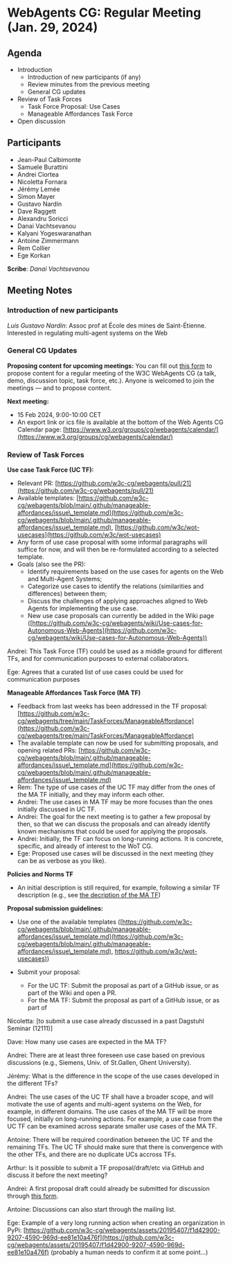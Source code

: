 # WebAgents CG: Regular Meeting (Jan. 29, 2024)

## Agenda
   * Introduction
       * Introduction of new participants (if any)
       * Review minutes from the previous meeting
       * General CG updates
   * Review of Task Forces
       * Task Force Proposal: Use Cases
       * Manageable Affordances Task Force
   * Open discussion

## Participants
   * Jean-Paul Calbimonte
   * Samuele Burattini
   * Andrei Ciortea
   * Nicoletta Fornara
   * Jérémy Lemée
   * Simon Mayer
   * Gustavo Nardin
   * Dave Raggett
   * Alexandru Soricci
   * Danai Vachtsevanou
   * Kalyani Yogeswaranathan
   * Antoine Zimmermann
   * Rem Collier
   * Ege Korkan

**Scribe**: *Danai Vachtsevanou*

## Meeting Notes

### Introduction of new participants

*Luis Gustavo Nardin*: Assoc prof at École des mines de Saint-Étienne. Interested in regulating multi-agent systems on the Web    

### General CG Updates

**Proposing content for upcoming meetings:** You can fill out [this form](https://docs.google.com/forms/d/e/1FAIpQLScCx0H-cQO-MtCai-iR\_aGfiCabjr\_paYHrPlCAnJxBSa3ohg/viewform) to propose content for a regular meeting of the W3C WebAgents CG (a talk, demo, discussion topic, task force, etc.). Anyone is welcomed to join the meetings — and to propose content.

**Next meeting:**
* 15 Feb 2024, 9:00-10:00 CET
* An export link or ics file is available at the bottom of the Web Agents CG Calendar page: [https://www.w3.org/groups/cg/webagents/calendar/](https://www.w3.org/groups/cg/webagents/calendar/)

### Review of Task Forces

**Use case Task Force (UC TF):**
* Relevant PR: [https://github.com/w3c-cg/webagents/pull/21](https://github.com/w3c-cg/webagents/pull/21)
* Available templates: [https://github.com/w3c-cg/webagents/blob/main/.github/manageable-affordances/issue\_template.md](https://github.com/w3c-cg/webagents/blob/main/.github/manageable-affordances/issue\_template.md), [https://github.com/w3c/wot-usecases](https://github.com/w3c/wot-usecases)
* Any form of use case proposal with some informal paragraphs will suffice for now, and will then be re-formulated according to a selected template.
* Goals (also see the PR): 
  * Identify requirements based on the use cases for agents on the Web and Multi-Agent Systems;
  * Categorize use cases to identify the relations (similarities and differences) between them;
  * Discuss the challenges of applying approaches aligned to Web Agents for implementing the use case.
  * New use case proposals can currently be added in the Wiki page ([https://github.com/w3c-cg/webagents/wiki/Use-cases-for-Autonomous-Web-Agents](https://github.com/w3c-cg/webagents/wiki/Use-cases-for-Autonomous-Web-Agents))

Andrei: This Task Force (TF) could be used as a middle ground for different TFs, and for communication purposes to external collaborators.

Ege: Agrees that a curated list of use cases could be used for communication purposes    

**Manageable Affordances Task Force (MA TF)**

* Feedback from last weeks has been addressed in the TF proposal: [https://github.com/w3c-cg/webagents/tree/main/TaskForces/ManageableAffordance](https://github.com/w3c-cg/webagents/tree/main/TaskForces/ManageableAffordance)
* The available template can now be used for submitting proposals, and opening related PRs:   [https://github.com/w3c-cg/webagents/blob/main/.github/manageable-affordances/issue\_template.md](https://github.com/w3c-cg/webagents/blob/main/.github/manageable-affordances/issue\_template.md)
* Rem: The type of use cases of the UC TF may differ from the ones of the MA TF initially, and they may inform each other.
* Andrei: The use cases in MA TF may be more focuses than the ones initially discussed in UC TF.
* Andrei: The goal for the next meeting is to gather a few proposal by then, so that we can discuss the proposals and can already identify known mechanisms that could be used for applying the proposals.
* Andrei: Initially, the TF can focus on long-running actions. It is concrete, specific, and already of interest to the WoT CG.
* Ege: Proposed use cases will be discussed in the next meeting (they can be as verbose as you like). 

**Policies and Norms TF**

   * An initial description is still required, for example, following a similar TF description (e.g., see [the decription of the MA TF](https://github.com/w3c-cg/webagents/tree/main/TaskForces/ManageableAffordance))

**Proposal submission guidelines:**

* Use one of the available templates ([https://github.com/w3c-cg/webagents/blob/main/.github/manageable-affordances/issue\_template.md](https://github.com/w3c-cg/webagents/blob/main/.github/manageable-affordances/issue\_template.md), [https://github.com/w3c/wot-usecases)](https://github.com/w3c/wot-usecases))

* Submit your proposal:
  * For the UC TF: Submit the proposal as part of a GitHub issue, or as part of the Wiki and open a PR.
  * For the MA TF: Submit the proposal as part of a GitHub issue, or as part of 

Nicoletta: [to submit a use case already discussed in a past Dagstuhl Seminar (12111)]

Dave: How many use cases are expected in the MA TF?

Andrei: There are at least three foreseen use case based on previous discussions (e.g., Siemens, Univ. of St.Gallen, Ghent University).

Jérémy: What is the difference in the scope of the use cases developed in the different TFs?

Andrei: The use cases of the UC TF shall have a broader scope, and will motivate the use of agents and multi-agent systems on the Web, for example, in different domains. The use cases of the MA TF will be more focused, initially on long-running actions. For example, a use case from the UC TF can be examined across separate smaller use cases of the MA TF.

Antoine: There will be required coordination between the UC TF and the remaining TFs. The UC TF should make sure that there is convergence with the other TFs, and there are no duplicate UCs accross TFs.

Arthur: Is it possible to submit a TF proposal/draft/etc via GitHub and discuss it before the next meeting?

Andrei: A first proposal draft could already be submitted for discussion through [this form](https://docs.google.com/forms/d/e/1FAIpQLScCx0H-cQO-MtCai-iR\_aGfiCabjr\_paYHrPlCAnJxBSa3ohg/viewform).

Antoine: Discussions can also start through the mailing list.

Ege: Example of a very long running action when creating an organization in PyPi: [https://github.com/w3c-cg/webagents/assets/20195407/f1d42900-9207-4590-969d-ee81e10a476f](https://github.com/w3c-cg/webagents/assets/20195407/f1d42900-9207-4590-969d-ee81e10a476f) (probably a human needs to confirm it at some point...)






